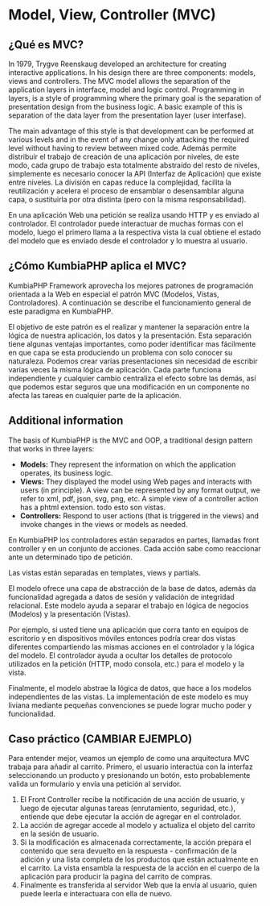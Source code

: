 # Model, View, Controller (MVC)

## ¿Qué es MVC?

In 1979, Trygve Reenskaug developed an architecture for creating interactive applications. In his design there are three components: models, views and controllers. The MVC model allows the separation of the application layers in interface, model and logic control. Programming in layers, is a style of programming where the primary goal is the separation of presentation design from the business logic. A basic example of this is separation of the data layer from the presentation layer (user interfase).

The main advantage of this style is that development can be performed at various levels and in the event of any change only attacking the required level without having to review between mixed code. Además permite distribuir el trabajo de creación de una aplicación por niveles, de este modo, cada grupo de trabajo esta totalmente abstraído del resto de niveles, simplemente es necesario conocer la API (Interfaz de Aplicación) que existe entre niveles. La división en capas reduce la complejidad, facilita la reutilización y acelera el proceso de ensamblar o desensamblar alguna capa, o sustituirla por otra distinta (pero con la misma responsabilidad).

En una aplicación Web una petición se realiza usando HTTP y es enviado al controlador. El controlador puede interactuar de muchas formas con el modelo, luego el primero llama a la respectiva vista la cual obtiene el estado del modelo que es enviado desde el controlador y lo muestra al usuario.

## ¿Cómo KumbiaPHP aplica el MVC?

KumbiaPHP Framework aprovecha los mejores patrones de programación orientada a la Web en especial el patrón MVC (Modelos, Vistas, Controladores). A continuación se describe el funcionamiento general de este paradigma en KumbiaPHP.

El objetivo de este patrón es el realizar y mantener la separación entre la lógica de nuestra aplicación, los datos y la presentación. Esta separación tiene algunas ventajas importantes, como poder identificar mas fácilmente en que capa se esta produciendo un problema con solo conocer su naturaleza. Podemos crear varias presentaciones sin necesidad de escribir varias veces la misma lógica de aplicación. Cada parte funciona independiente y cualquier cambio centraliza el efecto sobre las demás, así que podemos estar seguros que una modificación en un componente no afecta las tareas en cualquier parte de la aplicación.

## Additional information

The basis of KumbiaPHP is the MVC and OOP, a traditional design pattern that works in three layers:

- **Models:** They represent the information on which the application operates, its business logic.
- **Views:** They displayed the model using Web pages and interacts with users (in principle). A view can be represented by any format output, we refer to xml, pdf, json, svg, png, etc. A simple view of a controller action has a phtml extension. todo esto son vistas.
- **Controllers:** Respond to user actions (that is triggered in the views) and invoke changes in the views or models as needed.

En KumbiaPHP los controladores están separados en partes, llamadas front controller y en un conjunto de acciones. Cada acción sabe como reaccionar ante un determinado tipo de petición.

Las vistas están separadas en templates, views y partials.

El modelo ofrece una capa de abstracción de la base de datos, además da funcionalidad agregada a datos de sesión y validación de integridad relacional. Este modelo ayuda a separar el trabajo en lógica de negocios (Modelos) y la presentación (Vistas).

Por ejemplo, si usted tiene una aplicación que corra tanto en equipos de escritorio y en dispositivos móviles entonces podría crear dos vistas diferentes compartiendo las mismas acciones en el controlador y la lógica del modelo. El controlador ayuda a ocultar los detalles de protocolo utilizados en la petición (HTTP, modo consola, etc.) para el modelo y la vista.

Finalmente, el modelo abstrae la lógica de datos, que hace a los modelos independientes de las vistas. La implementación de este modelo es muy liviana mediante pequeñas convenciones se puede lograr mucho poder y funcionalidad.

## Caso práctico (CAMBIAR EJEMPLO)

Para entender mejor, veamos un ejemplo de como una arquitectura MVC trabaja para añadir al carrito. Primero, el usuario interactúa con la interfaz seleccionando un producto y presionando un botón, esto probablemente valida un formulario y envía una petición al servidor.

  1. El Front Controller recibe la notificación de una acción de usuario, y luego de ejecutar algunas tareas (enrutamiento, seguridad, etc.), entiende que debe ejecutar la acción de agregar en el controlador.
  2. La acción de agregar accede al modelo y actualiza el objeto del carrito en la sesión de usuario.
  3. Si la modificación es almacenada correctamente, la acción prepara el contenido que sera devuelto en la respuesta - confirmación de la adición y una lista completa de los productos que están actualmente en el carrito. La vista ensambla la respuesta de la acción en el cuerpo de la aplicación para producir la pagina del carrito de compras.
  4. Finalmente es transferida al servidor Web que la envía al usuario, quien puede leerla e interactuara con ella de nuevo.